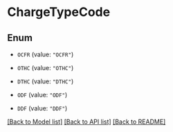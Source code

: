 # ChargeTypeCode

## Enum


* `OCFR` (value: `"OCFR"`)

* `OTHC` (value: `"OTHC"`)

* `DTHC` (value: `"DTHC"`)

* `ODF` (value: `"ODF"`)

* `DDF` (value: `"DDF"`)


[[Back to Model list]](../README.md#documentation-for-models) [[Back to API list]](../README.md#documentation-for-api-endpoints) [[Back to README]](../README.md)



